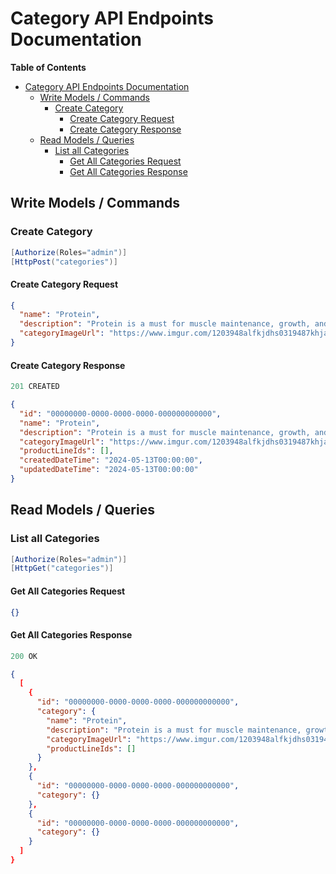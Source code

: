 # Category API Endpoints Documentation

**Table of Contents**

- [Category API Endpoints Documentation](#category-api-endpoints-documentation)
  - [Write Models / Commands](#write-models--commands)
    - [Create Category](#create-category)
      - [Create Category Request](#create-category-request)
      - [Create Category Response](#create-category-response)
  - [Read Models / Queries](#read-models--queries)
    - [List all Categories](#list-all-categories)
      - [Get All Categories Request](#get-all-categories-request)
      - [Get All Categories Response](#get-all-categories-response)

## Write Models / Commands

### Create Category

```csharp
[Authorize(Roles="admin")]
[HttpPost("categories")]
```

#### Create Category Request

```json
{
  "name": "Protein",
  "description": "Protein is a must for muscle maintenance, growth, and recovery, as well as simply ensuring you get enough protein throughout the day. And whether you add it to your morning oats or whip up a satisfying shake, protein powder is a fast and easy way to up your protein intake. There are loads of protein powders out there. From whey protein to vegan protein, meal replacers and more, there's a flavour and formulation for you. Better yet, protein powder can help you shed a little extra weight if that’s your goal.",
  "categoryImageUrl": "https://www.imgur.com/1203948alfkjdhs0319487khjafs"
}
```

#### Create Category Response

```js
201 CREATED
```

```json
{
  "id": "00000000-0000-0000-0000-000000000000",
  "name": "Protein",
  "description": "Protein is a must for muscle maintenance, growth, and recovery, as well as simply ensuring you get enough protein throughout the day. And whether you add it to your morning oats or whip up a satisfying shake, protein powder is a fast and easy way to up your protein intake. There are loads of protein powders out there. From whey protein to vegan protein, meal replacers and more, there's a flavour and formulation for you. Better yet, protein powder can help you shed a little extra weight if that’s your goal.",
  "categoryImageUrl": "https://www.imgur.com/1203948alfkjdhs0319487khjafs",
  "productLineIds": [],
  "createdDateTime": "2024-05-13T00:00:00",
  "updatedDateTime": "2024-05-13T00:00:00"
}
```

## Read Models / Queries

### List all Categories

```csharp
[Authorize(Roles="admin")]
[HttpGet("categories")]
```

#### Get All Categories Request

```json
{}
```

#### Get All Categories Response

```js
200 OK
```

```json
{
  [
    {
      "id": "00000000-0000-0000-0000-000000000000",
      "category": {
        "name": "Protein",
        "description": "Protein is a must for muscle maintenance, growth, and recovery, as well as simply ensuring you get enough protein throughout the day. And whether you add it to your morning oats or whip up a satisfying shake, protein powder is a fast and easy way to up your protein intake. There are loads of protein powders out there. From whey protein to vegan protein, meal replacers and more, there's a flavour and formulation for you. Better yet, protein powder can help you shed a little extra weight if that’s your goal.",
        "categoryImageUrl": "https://www.imgur.com/1203948alfkjdhs0319487khjafs",
        "productLineIds": []
      }
    },
    {
      "id": "00000000-0000-0000-0000-000000000000",
      "category": {}
    },
    {
      "id": "00000000-0000-0000-0000-000000000000",
      "category": {}
    }
  ]
}
```
